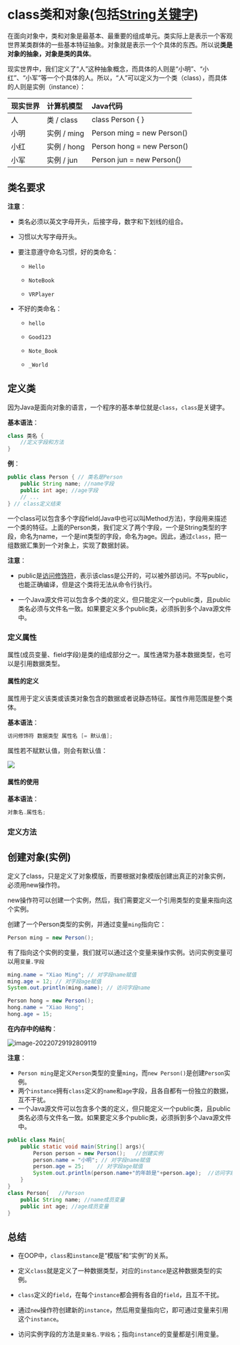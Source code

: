 # class类和对象(包括[String关键字](../../../Basis/Reference_Types/Class/String/README.md))

在面向对象中，类和对象是最基本、最重要的组成单元。类实际上是表示一个客观世界某类群体的一些基本特征抽象。对象就是表示一个个具体的东西。所以说**类是对象的抽象，对象是类的具体**。

现实世界中，我们定义了“人”这种抽象概念，而具体的人则是“小明”、“小红”、“小军”等一个个具体的人。所以，“人”可以定义为一个类（class），而具体的人则是实例（instance）：

| 现实世界 | 计算机模型  | Java代码                   |
| :------- | :---------- | :------------------------- |
| 人       | 类 / class  | class Person { }           |
| 小明     | 实例 / ming | Person ming = new Person() |
| 小红     | 实例 / hong | Person hong = new Person() |
| 小军     | 实例 / jun  | Person jun = new Person()  |

## 类名要求

**注意**：

- 类名必须以英文字母开头，后接字母，数字和下划线的组合。

- 习惯以大写字母开头。

- 要注意遵守命名习惯，好的类命名：

  - `Hello`

  - `NoteBook`

  - `VRPlayer`

- 不好的类命名：

  - `hello`

  - `Good123`

  - `Note_Book`

  - `_World`

## 定义类

因为Java是面向对象的语言，一个程序的基本单位就是`class`，`class`是关键字。

**基本语法**：

```java
class 类名 { 
    //定义字段和方法
} 
```

**例**：

```java
public class Person { // 类名是Person
    public String name;	//name字段
    public int age;	//age字段
    // ...
} // class定义结束
```

一个class可以包含多个字段field(Java中也可以叫Method方法)，字段用来描述一个类的特征。上面的Person类，我们定义了两个字段，一个是String类型的字段，命名为name，一个是int类型的字段，命名为age。因此，通过`class`，把一组数据汇集到一个对象上，实现了数据封装。

**注意**：

- public是[访问修饰符]()，表示该class是公开的，可以被外部访问。不写public，也能正确编译，但是这个类将无法从命令行执行。

- 一个Java源文件可以包含多个类的定义，但只能定义一个public类，且public类名必须与文件名一致。如果要定义多个public类，必须拆到多个Java源文件中。

### 定义属性

属性(成员变量、field字段)是类的组成部分之一。属性通常为基本数据类型，也可以是引用数据类型。

#### 属性的定义

属性用于定义该类或该类对象包含的数据或者说静态特征。属性作用范围是整个类体。

**基本语法**：

```java
访问修饰符 数据类型 属性名 [= 默认值];
```

属性若不赋默认值，则会有默认值：

![](D:/Data/typora/photo/%E5%9B%BE%E7%89%8731.png)

#### 属性的使用

**基本语法**：

```java
对象名.属性名;
```

### 定义方法





## 创建对象(实例)

定义了class，只是定义了对象模版，而要根据对象模版创建出真正的对象实例，必须用new操作符。

new操作符可以创建一个实例，然后，我们需要定义一个引用类型的变量来指向这个实例。

创建了一个Person类型的实例，并通过变量`ming`指向它：

```java
Person ming = new Person();
```

有了指向这个实例的变量，我们就可以通过这个变量来操作实例。访问实例变量可以用`变量.字段`

```java
ming.name = "Xiao Ming"; // 对字段name赋值
ming.age = 12; // 对字段age赋值
System.out.println(ming.name); // 访问字段name

Person hong = new Person();
hong.name = "Xiao Hong";
hong.age = 15;
```

**在内存中的结构**：

![image-20220729192809119](https://cdn.jsdelivr.net/gh/letengzz/Two-C@main/img/Java/image-20220729192809119.png)

**注意**：

- `Person ming`是定义`Person`类型的变量`ming`，而`new Person()`是创建`Person`实例。
- 两个`instance`拥有`class`定义的`name`和`age`字段，且各自都有一份独立的数据，互不干扰。
- 一个Java源文件可以包含多个类的定义，但只能定义一个public类，且public类名必须与文件名一致。如果要定义多个public类，必须拆到多个Java源文件中。

```Java
public class Main{
    public static void main(String[] args){
        Person person = new Person();	//创建实例
        person.name = "小明";	// 对字段name赋值
        person.age = 25;	// 对字段age赋值
        System.out.println(person.name+"的年龄是"+person.age);	//访问字段
    }
}
class Person{	//Person
    public String name;	//name成员变量
    public int age;	//age成员变量
}
```

## 总结

- 在OOP中，`class`和`instance`是“模版”和“实例”的关系。

- 定义`class`就是定义了一种数据类型，对应的`instance`是这种数据类型的实例。

- `class`定义的`field`，在每个`instance`都会拥有各自的`field`，且互不干扰。

- 通过`new`操作符创建新的`instance`，然后用变量指向它，即可通过变量来引用这个`instance`。

- 访问实例字段的方法是`变量名.字段名`；指向`instance`的变量都是引用变量。









